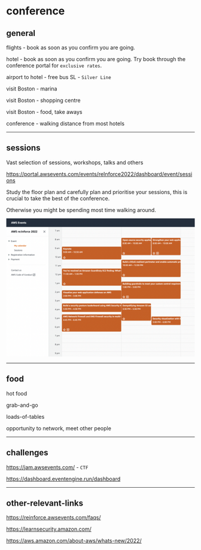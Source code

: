 # conference

## general

flights - book as soon as you confirm you are going.

hotel - book as soon as you confirm you are going. Try book through the conference portal for `exclusive rates`.

airport to hotel - free bus SL - `Silver Line`

visit Boston - marina

visit Boston - shopping centre

visit Boston - food, take aways

conference - walking distance from most hotels

----

## sessions

Vast selection of sessions, workshops, talks and others

<https://portal.awsevents.com/events/reInforce2022/dashboard/event/sessions>

Study the floor plan and carefully plan and prioritise your sessions, this is crucial to take the best of the conference.

Otherwise you might be spending most time walking around.

![antonio-feijao-aws-reinforce-2022](/assets/images/antonio-feijao-aws-reinforce-2022.png)

----

## food

hot food

grab-and-go

loads-of-tables

opportunity to network, meet other people

----

## challenges

<https://jam.awsevents.com/> - `CTF`

<https://dashboard.eventengine.run/dashboard>

----

## other-relevant-links

<https://reinforce.awsevents.com/faqs/>

<https://learnsecurity.amazon.com/>

<https://aws.amazon.com/about-aws/whats-new/2022/>
